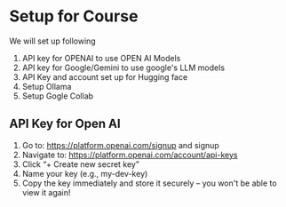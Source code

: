 # Setup for Course
We will set up following 
1. API key for OPENAI to use OPEN AI Models
2. API key for Google/Gemini to use google's LLM models
3. API Key and account set up for Hugging face
4. Setup Ollama
5. Setup Gogle Collab

## API Key for Open AI
1. Go to: https://platform.openai.com/signup and signup
2. Navigate to: https://platform.openai.com/account/api-keys
3. Click “+ Create new secret key”
4. Name your key (e.g., my-dev-key)
5. Copy the key immediately and store it securely – you won't be able to view it again!

